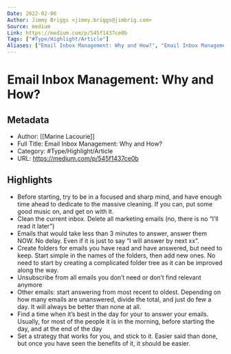 ```yaml
---
Date: 2022-02-06
Author: Jimmy Briggs <jimmy.briggs@jimbrig.com>
Source: medium
Link: https://medium.com/p/545f1437ce0b
Tags: ["#Type/Highlight/Article"]
Aliases: ["Email Inbox Management: Why and How?", "Email Inbox Management: Why and How?"]
---
```

# Email Inbox Management: Why and How?

## Metadata
- Author: [[Marine Lacourie]]
- Full Title: Email Inbox Management: Why and How?
- Category: #Type/Highlight/Article
- URL: https://medium.com/p/545f1437ce0b

## Highlights
- Before starting, try to be in a focused and sharp mind, and have enough time ahead to dedicate to the massive cleaning. If you can, put some good music on, and get on with it.
- Clean the current inbox. Delete all marketing emails (no, there is no “I’ll read it later”)
- Emails that would take less than 3 minutes to answer, answer them NOW. No delay. Even if it is just to say “I will answer by next xx”.
- Create folders for emails you have read and have answered, but need to keep. Start simple in the names of the folders, then add new ones. No need to start by creating a complicated folder tree as it can be improved along the way.
- Unsubscribe from all emails you don’t need or don’t find relevant anymore
- Other emails: start answering from most recent to oldest. Depending on how many emails are unanswered, divide the total, and just do few a day. It will always be better than none at all.
- Find a time when it’s best in the day for your to answer your emails. Usually, for most of the people it is in the morning, before starting the day, and at the end of the day
- Set a strategy that works for you, and stick to it. Easier said than done, but once you have seen the benefits of it, it should be easier.
